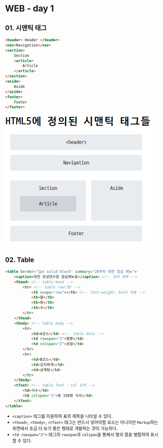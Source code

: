 # WEB - day 1

## 01. 시맨틱 태그

```html
<header> Header </header>
<nav>Navigation</nav>
<section>
    Section
    <article>
        Article
    </article>
</section>
<aside>
    Aside
</aside>
<footer>
    Footer
</footer>
```

![](./images/semantic.png)

## 02. Table

```html
<table border="1px solid black" summary="20주차 대전 점심 메뉴">
    <caption>대전 유성연수원 점심메뉴표</caption> <!-- 표의 제목 -->
    <thead> <!-- table head -->
        <tr> <!-- table row(행) -->
            <th scope="row"></th> <!-- font-weight: bold 적용 -->
            <th>월</th>
            <th>화</th>
            <th>수</th>
        </tr>
    </thead>
    <tbody> <!-- table body -->
        <tr>
            <td>A코스</td> <!-- table data -->
            <td rowspan="2">짬뽕</td>
            <td colspan="2">초밥</td>
        </tr>
        <tr>
            <td>B코스</td>
            <td>김치찌개</td>
            <td>삼계탕</td>
        </tr>
    </tbody>
    <tfoot> <!-- table foot : col 요약 -->
        <td>식수</td>
        <td colspan="3">총 150명 식사</td>
    </tfoot>
</table>
```

* `<caption>` 태그를 이용하여 표의 제목을 나타낼 수 있다.
* `<thead>`, `<tbody>`, `<tfoot>` 태그는 반드시 넣어야할 요소는 아니지만 `Markup`하는 측면에서 조금 더 보기 좋은 형태로 개발하는 것이 가능하다.
* `<td rowspan="2">` 태그의 `rowspan`과 `colspan`을 통해서 행과 열을 병합하여 표시할 수 있다.
